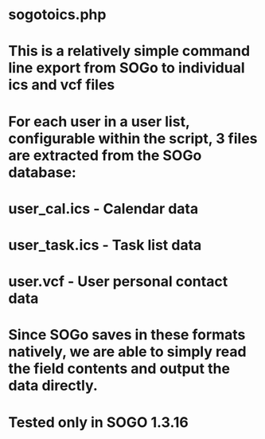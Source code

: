 # sogotoics.php
# This is a relatively simple command line export from SOGo to individual ics and vcf files
#
# For each user in a user list, configurable within the script, 3 files are extracted from the SOGo database:
#
# user_cal.ics  - Calendar data
# user_task.ics - Task list data
# user.vcf      - User personal contact data
#
# Since SOGo saves in these formats natively, we are able to simply read the field contents and output the data directly.
#
# Tested only in SOGO 1.3.16
